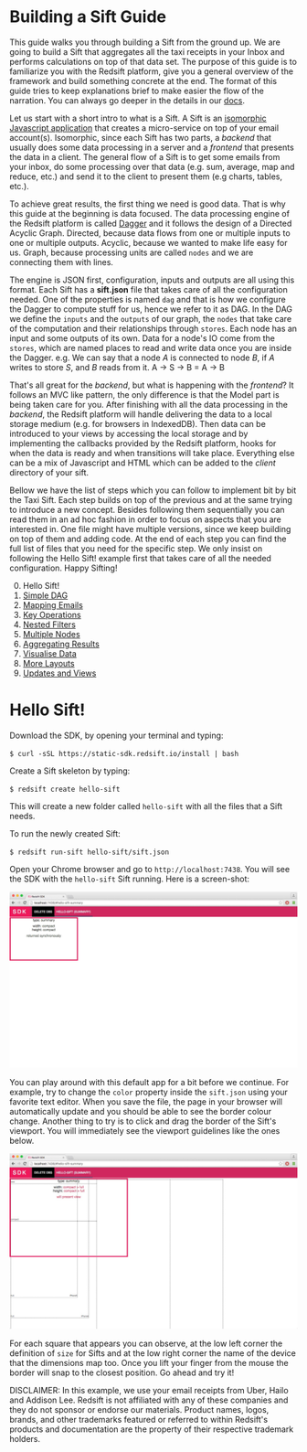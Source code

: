 # Building a Sift Guide

This guide walks you through building a Sift from the ground up. We are going to build a Sift that aggregates all the taxi receipts in your Inbox and performs calculations on top of that data set. The purpose of this guide is to familiarize you with the Redsift platform, give you a general overview of the framework and build something concrete at the end. The format of this guide tries to keep explanations brief to make easier the flow of the narration. You can always go deeper in the details in our [docs](https://docs.redsift.io).

Let us start with a short intro to what is a Sift. A Sift is an [isomorphic Javascript application](http://isomorphic.net/javascript) that creates a micro-service on top of your email account(s). Isomorphic, since each Sift has two parts, a *backend* that usually does some data processing in a server and a *frontend* that presents the data in a client. The general flow of a Sift is to get some emails from your inbox, do some processing over that data (e.g. sum, average, map and reduce, etc.) and send it to the client to present them (e.g charts, tables, etc.).

To achieve great results, the first thing we need is good data. That is why this guide at the beginning is data focused. The data processing engine of the Redsift platform is called [Dagger](https://docs.redsift.io/docs#dagger) and it follows the design of a Directed Acyclic Graph. Directed, because data flows from one or multiple inputs to one or multiple outputs. Acyclic, because we wanted to make life easy for us. Graph, because processing units are called `nodes` and we are connecting them with lines. 

The engine is JSON first, configuration, inputs and outputs are all using this format. Each Sift has a **sift.json** file that takes care of all the configuration needed. One of the properties is named `dag` and that is how we configure the Dagger to compute stuff for us, hence we refer to it as DAG. In the DAG we define the `inputs` and the `outputs` of our graph, the `nodes` that take care of the computation and their relationships through `stores`. Each node has an input and some outputs of its own. Data for a node's IO come from the `stores`, which are named places to read and write data once you are inside the Dagger. e.g. We can say that a node _A_ is connected to node _B_, if _A_ writes to store _S_, and _B_ reads from it. A -> S -> B = A -> B 

That's all great for the *backend*, but what is happening with the *frontend*? It follows an MVC like pattern, the only difference is that the Model part is being taken care for you. After finishing with all the data processing in the *backend*, the Redsift platform will handle delivering the data to a local storage medium (e.g. for browsers in IndexedDB). Then data can be introduced to your views by accessing the local storage and by implementing the callbacks provided by the Redsift platform, hooks for when the data is ready and when transitions will take place. Everything else can be a mix of Javascript and HTML which can be added to the _client_ directory of your sift.

Bellow we have the list of steps which you can follow to implement bit by bit the Taxi Sift. Each step builds on top of the previous and at the same trying to introduce a new concept. Besides following them sequentially you can read them in an ad hoc fashion in order to focus on aspects that you are interested in. One file might have multiple versions, since we keep building on top of them and adding code. At the end of each step you can find the full list of files that you need for the specific step. We only insist on following the Hello Sift! example first that takes care of all the needed configuration. Happy Sifting! 

<ol start="0">
  <li> Hello Sift! </li>
  <li><a href="./docs/1-Simple-DAG.md"> Simple DAG </a></li>
  <li><a href="./docs/2-Mapping-Emails.md"> Mapping Emails </a></li>
  <li><a href="./docs/3-Key-Ops.md"> Key Operations </a></li>
  <li><a href="./docs/4-Nested-Filters.md"> Nested Filters </a></li>
  <li><a href="./docs/5-Multiple-Nodes.md"> Multiple Nodes </a></li>
  <li><a href="./docs/6-Aggregating-Results.md"> Aggregating Results </a></li>
  <li><a href="./docs/7-Visualise-Data.md"> Visualise Data </a></li>
  <li><a href="./docs/8-More-Layouts.md"> More Layouts </a></li>
  <li><a href="./docs/9-Update-Views.md"> Updates and Views </a></li>
</ol>

# Hello Sift!


Download the SDK, by opening your terminal and typing: 

`$ curl -sSL https://static-sdk.redsift.io/install | bash`

Create a Sift skeleton by typing:
 
`$ redsift create hello-sift`

This will create a new folder called `hello-sift` with all the files that a Sift needs.

To run the newly created Sift:

`$ redsift run-sift hello-sift/sift.json`

Open your Chrome browser and go to `http://localhost:7438`. You will see the SDK with the `hello-sift` Sift running. Here is a screen-shot:

<img src='./docs/screenshots/helloSift.jpg'>

You can play around with this default app for a bit before we continue. For example, try to change the `color` property inside the `sift.json` using your favorite text editor. When you save the file, the page in your browser will automatically update and you should be able to see the border colour change. Another thing to try is to click and drag the border of the Sift's viewport. You will immediately see the viewport guidelines like the ones below. 

<img src='./docs/screenshots/helloSiftGuidelines.jpg'>

For each square that appears you can observe, at the low left corner the definition of `size` for Sifts and at the low right corner the name of the device that the dimensions map too. Once you lift your finger from the mouse the border will snap to the closest position. Go ahead and try it!


DISCLAIMER: In this example, we use your email receipts from Uber, Hailo and Addison Lee. Redsift is not affiliated with any of these companies and they do not sponsor or endorse our materials. Product names, logos, brands, and other trademarks featured or referred to within Redsift's products and documentation are the property of their respective trademark holders.
